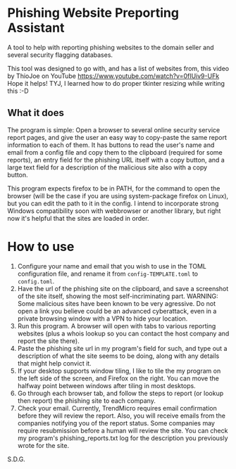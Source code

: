 # Phishing Website Preporting Assistant

A tool to help with reporting phishing websites to the domain seller and several security flagging databases.

This tool was designed to go with, and has a list of websites from, this video by ThioJoe on YouTube https://www.youtube.com/watch?v=0fIUiv9-UFk
Hope it helps! TYJ, I learned how to do proper tkinter resizing while writing this :-D

## What it does
The program is simple: Open a browser to several online security service report pages, and give the user an easy way to copy-paste the same report information to each of them. It has buttons to read the user's name and email from a config file and copy them to the clipboard (required for some reports), an entry field for the phishing URL itself with a copy button, and a large text field for a description of the malicious site also with a copy button.

This program expects firefox to be in PATH, for the command to open the browser (will be the case if you are using system-package firefox on Linux), but you can edit the path to it in the config. I intend to incorporate strong Windows compatibility soon with webbrowser or another library, but right now it's helpful that the sites are loaded in order.

# How to use
1. Configure your name and email that you wish to use in the TOML configuration file, and rename it from `config-TEMPLATE.toml` to `config.toml`.
2. Have the url of the phishing site on the clipboard, and save a screenshot of the site itself, showing the most self-incriminating part. WARNING: Some malicious sites have been known to be very agressive. Do not open a link you believe could be an advanced cyberattack, even in a private browsing window with a VPN to hide your location.
3. Run this program. A browser will open with tabs to various reporting websites (plus a whois lookup so you can contact the host company and report the site there).
4. Paste the phishing site url in my program's field for such, and type out a description of what the site seems to be doing, along with any details that might help convict it.
5. If your desktop supports window tiling, I like to tile the my program on the left side of the screen, and Firefox on the right. You can move the halfway point between windows after tiling in most desktops.
6. Go through each browser tab, and follow the steps to report (or lookup then report) the phishing site to each company.
7. Check your email. Currently, TrendMicro requires email confirmation before they will review the report. Also, you will receive emails from the companies notifying you of the report status. Some companies may require resubmission before a human will review the site. You can check my program's phishing_reports.txt log for the description you previously wrote for the site.

S.D.G.
